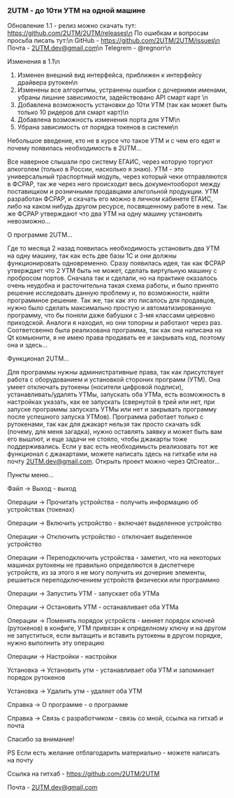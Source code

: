﻿### 2UTM - до 10ти УТМ на одной машине


Обновление 1.1 - релиз можно скачать тут: https://github.com/2UTM/2UTM/releases\n
По ошибкам и вопросам просьба писать тут:\n
GitHub - https://github.com/2UTM/2UTM/issues\n
Почта - 2UTM.dev@gmail.com\n
Telegrem - @regnorr\n


Изменения в 1.1\n
1. Изменен внешний вид интерфейса, приближен к интерфейсу драйвера рутокен\n
2. Изменены все алгоритмы, устранены ошибки с дочерними именами, убраны лишние зависимости, задействовано API смарт карт \n
3. Добавлена возможность установки до 10ти УТМ (так как может быть только 10 ридеров для смарт карт)\n
4. Добавлена возможность изменения порта для УТМ\n
5. Убрана зависимость от порядка токенов в системе\n




Небольшое введение, кто не в курсе что такое УТМ и с чем его едят и почему появилась необходимость в 2UTM...

Все наверное слышали про систему ЕГАИС, через которую торгуют алкоголем (только в России, насколько я знаю). УТМ - это универсальный траспортный модуль, через который чеки отправляются в ФСРАР, так же через него происходит весь документооборот между поставищком и розничными продавцами алкгольной продукции. УТМ разработан ФСРАР, и скачать его можно в личном кабинете ЕГАИС, либо на каком нибудь другом ресурсе, посвященному работе в нем. Так же ФСРАР утверждают что два УТМ на одну машину установить невозможно...



О программе 2UTM...

Где то месяца 2 назад появилась необходимость установить два УТМ на одну машину, так как есть две базы 1С и они должны функционировать одновременно. Сразу появилась идея, так как ФСРАР утверждает что 2 УТМ быть не может, сделать виртульную машину с пробросом портов. Сначала так и сделали, но на практике оказалось очень неудобна и расточительна такая схема работы, и было принято решение исследовать данную проблему и, по возможности, найти программное решение. Так же, так как это писалось для продавцов, нужно было сделать максимально простую и автоматизированную программу, что бы поняли даже бабушки с 3-мя классами церковно приходской. Аналоги я находил, но они топорны и работают через раз.
Соответсвенно была реализована программа, так как она написана на Qt комьюнити, я не имею права продавать ее и закрывать код, поэтому она и здесь... 



Функционал 2UTM...

Для программы нужны административные права, так как присутствует работа с оборудованием и установкой стороних программ (УТМ). Она умеет отключать рутокены (носители цифровой подписи), устанавливать/удалять УТМы, запускать оба УТМа, есть возможность в настройках указать, как ее запускать (свернутой в трей или нет, при запуске программы запускать УТМы или нет и закрывать программу после успешного запуска УТМов).
Программа работает только с рутокенами, так как для джакарт нельзя так просто скачать sdk (почему, для меня загадка), нужно оставлять заявку и может быть вам его вышлют, и еще задачи не стояло, чтобы джакарты тоже поддерживались. Если у вас есть необходимьсть реализовать тот же функционал с джакартами, можете написать здесь на гитхабе или на почту 2UTM.dev@gmail.com. Открыть проект можно через QtCreator...



Пункты меню...

Файл -> Выход - выход


Операции -> Прочитать устройства - получить информацию об устройствах (токенах)

Операции -> Включить устройство - включает выделенное устройство

Операции -> Отключить устройство - отключает выделенное устройство

Операции -> Переподключить устройства - заметил, что на некоторых машинах рутокены не правильно определяются в диспетчере устройств, из за этого я не могу получить их дочерние элементы, решаеться переподключением устройств физически или программно

Операции -> Запустить УТМ - запускает оба УТМа

Операции -> Остановить УТМ - останавливает оба УТМа

Операции -> Поменять порядок устройств - меняет порядок ключей (рутокенов) в конфиге, УТМ привязан к определному ключу и на другом не запуститься, если вытащить и вставить рутокены в другом порядке, нужно выполнить эту операцию

Операции -> Настройки - настройки


Установка -> Установить утм - устанавливает оба УТМ и запоминает порядок рутокенов

Установка -> Удалить утм - удаляет оба УТМ


Справка -> О программе - о программе

Справка -> Связь с разработчиком - связь со мной, ссылка на гитхаб и почта


Спасибо за внимание!

PS
Если есть желание отблагодарить материально - можете написать на почту


Ссылка на гитхаб - https://github.com/2UTM/2UTM

Почта - 2UTM.dev@gmail.com
